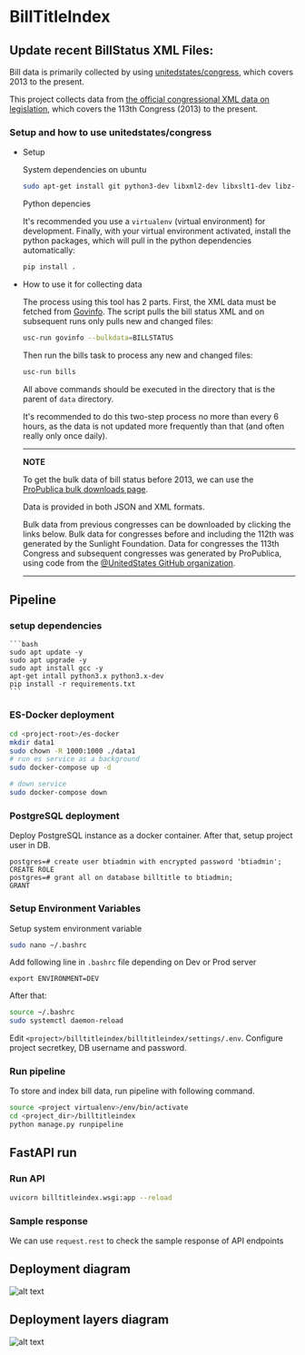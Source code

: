 BillTitleIndex
=======================

## Update recent BillStatus XML Files:

Bill data is primarily collected by using [unitedstates/congress](https://github.com/acxz/congress/tree/python-package), which covers 2013 to the present.

This project collects data from [the official congressional XML data on legislation](https://github.com/usgpo/bill-status), which covers the 113th Congress (2013) to the present.

### Setup and how to use unitedstates/congress
- Setup

    System dependencies on ubuntu
    
    ```bash
    sudo apt-get install git python3-dev libxml2-dev libxslt1-dev libz-dev python3-pip python3-venv
    ```

    Python depencies
    
    It's recommended you use a `virtualenv` (virtual environment) for development. Finally, with your virtual environment activated, install the python packages, which will pull in the python dependencies automatically:

    ```bash
    pip install .
    ```

- How to use it for collecting data

    The process using this tool has 2 parts. First, the XML data must be fetched from [Govinfo](https://www.govinfo.gov/). The script pulls the bill status XML and on subsequent runs only pulls new and changed files:

    ```bash
    usc-run govinfo --bulkdata=BILLSTATUS
    ```

    Then run the bills task to process any new and changed files:

    ```bash
    usc-run bills
    ```

    All above commands should be executed in the directory that is the parent of `data` directory.

    It's recommended to do this two-step process no more than every 6 hours, as the data is not updated more frequently than that (and often really only once daily).

    ---
    **NOTE**

    To get the bulk data of bill status before 2013, we can use the [ProPublica bulk downloads page](https://www.propublica.org/datastore/dataset/congressional-data-bulk-legislation-bills). 
    
    Data is provided in both JSON and XML formats.
    
    Bulk data from previous congresses can be downloaded by clicking the links below. Bulk data for congresses before and including the 112th was generated by the Sunlight Foundation. Data for congresses the 113th Congress and subsequent congresses was generated by ProPublica, using code from the [@UnitedStates GitHub organization](https://github.com/unitedstates).

    ---

## Pipeline

### setup dependencies

    ```bash
    sudo apt update -y
    sudo apt upgrade -y
    sudo apt install gcc -y
    apt-get intall python3.x python3.x-dev
    pip install -r requirements.txt
    ```

### ES-Docker deployment

```bash
cd <project-root>/es-docker
mkdir data1
sudo chown -R 1000:1000 ./data1
# run es service as a background
sudo docker-compose up -d

# down service
sudo docker-compose down
```

### PostgreSQL deployment

Deploy PostgreSQL instance as a docker container. After that, setup project user in DB.
```postgresql
postgres=# create user btiadmin with encrypted password 'btiadmin';
CREATE ROLE
postgres=# grant all on database billtitle to btiadmin;
GRANT
```

### Setup Environment Variables

Setup system environment variable
```bash
sudo nano ~/.bashrc
```

Add following line in `.bashrc` file depending on Dev or Prod server
```edit
export ENVIRONMENT=DEV
```

After that:
```bash
source ~/.bashrc
sudo systemctl daemon-reload
```
Edit `<project>/billtitleindex/billtitleindex/settings/.env`. Configure project secretkey, DB username and password.

### Run pipeline

To store and index bill data, run pipeline with following command.    

```bash
source <project virtualenv>/env/bin/activate
cd <project_dir>/billtitleindex
python manage.py runpipeline
```

## FastAPI run

### Run API

```bash
uvicorn billtitleindex.wsgi:app --reload
```
### Sample response

We can use `request.rest` to check the sample response of API endpoints

## Deployment diagram

![alt text](https://github.com/arachnidllc/billtitleindex/blob/develop/docs/img/deploy-diagram-v2.png?raw=true)

## Deployment layers diagram

![alt text](https://github.com/arachnidllc/billtitleindex/develop/docs/img/layers-diagram.png?raw=true)